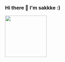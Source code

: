 ### Hi there 👋 I'm sakkke :)

<a href="https://stackoverflow.com/users/18221444/sakkke"><img height="137px"
  src="https://stackoverflow-card.vercel.app/?userID=514537&theme=stackoverflowlight"
/></a>

<!--
**sakkke/sakkke** is a ✨ _special_ ✨ repository because its `README.md` (this file) appears on your GitHub profile.

Here are some ideas to get you started:

- 🔭 I’m currently working on ...
- 🌱 I’m currently learning ...
- 👯 I’m looking to collaborate on ...
- 🤔 I’m looking for help with ...
- 💬 Ask me about ...
- 📫 How to reach me: ...
- 😄 Pronouns: ...
- ⚡ Fun fact: ...
-->
